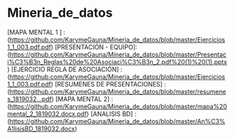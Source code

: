 # Mineria_de_datos
 [MAPA MENTAL 1 ] :(https://github.com/KarymeGauna/Mineria_de_datos/blob/master/Ejercicios1_1_003.pdf.pdf)
 [PRESENTACIÓN - EQUIPO]: (https://github.com/KarymeGauna/Mineria_de_datos/blob/master/Presentaci%C3%B3n_Reglas%20de%20Asociaci%C3%B3n_2.pdf%20(1)%20(1).pptx)
 [EJERCICIO REGLA DE ASOCIACIÓN] :(https://github.com/KarymeGauna/Mineria_de_datos/blob/master/Ejercicios1_1_003.pdf.pdf)
 [RESUMENES DE PRESENTACIONES] :(https://github.com/KarymeGauna/Mineria_de_datos/blob/master/resumenes_1819032...pdf)
[MAPA MENTAL 2] : (https://github.com/KarymeGauna/Mineria_de_datos/blob/master/mapa%20mental_2_1819032.docx.pdf)
[ANALISIS BD] : (https://github.com/KarymeGauna/Mineria_de_datos/blob/master/An%C3%A1lisisBD_1819032.docx)
